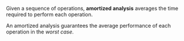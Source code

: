 Given a sequence of operations, **amortized analysis** averages the time required to perform each operation.

An amortized analysis guarantees the average performance of each operation in the _worst case_.
